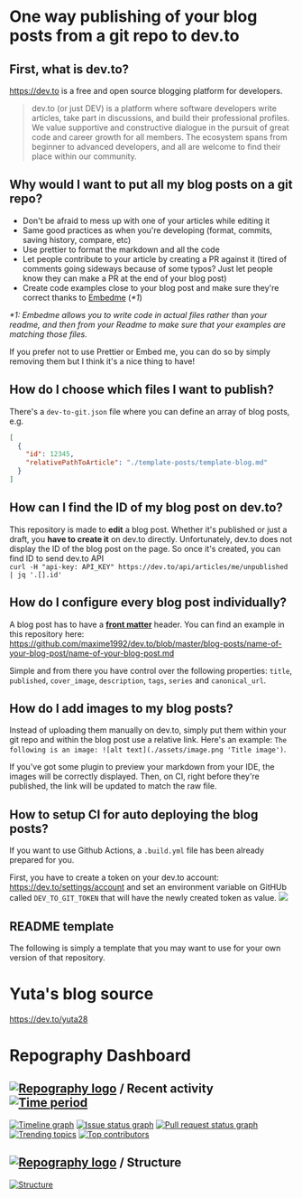 # One way publishing of your blog posts from a git repo to dev.to

## First, what is dev.to?

https://dev.to is a free and open source blogging platform for developers.

> dev.to (or just DEV) is a platform where software developers write articles, take part in discussions, and build their professional profiles. We value supportive and constructive dialogue in the pursuit of great code and career growth for all members. The ecosystem spans from beginner to advanced developers, and all are welcome to find their place within our community.

## Why would I want to put all my blog posts on a git repo?

- Don't be afraid to mess up with one of your articles while editing it
- Same good practices as when you're developing (format, commits, saving history, compare, etc)
- Use prettier to format the markdown and all the code
- Let people contribute to your article by creating a PR against it (tired of comments going sideways because of some typos? Just let people know they can make a PR at the end of your blog post)
- Create code examples close to your blog post and make sure they're correct thanks to [Embedme](https://github.com/zakhenry/embedme) (_\*1_)

_\*1: Embedme allows you to write code in actual files rather than your readme, and then from your Readme to make sure that your examples are matching those files._

If you prefer not to use Prettier or Embed me, you can do so by simply removing them but I think it's a nice thing to have!

## How do I choose which files I want to publish?

There's a `dev-to-git.json` file where you can define an array of blog posts, e.g.

```json
[
  {
    "id": 12345,
    "relativePathToArticle": "./template-posts/template-blog.md"
  }
]
```

## How can I find the ID of my blog post on dev.to?

This repository is made to **edit** a blog post. Whether it's published or just a draft, you **have to create it** on dev.to directly. Unfortunately, dev.to does not display the ID of the blog post on the page. So once it's created, you can find ID to send dev.to API  
`curl -H "api-key: API_KEY" https://dev.to/api/articles/me/unpublished | jq '.[].id'`

## How do I configure every blog post individually?

A blog post has to have a [**front matter**](https://dev.to/p/editor_guide) header. You can find an example in this repository here: https://github.com/maxime1992/dev.to/blob/master/blog-posts/name-of-your-blog-post/name-of-your-blog-post.md

Simple and from there you have control over the following properties: `title`, `published`, `cover_image`, `description`, `tags`, `series` and `canonical_url`.

## How do I add images to my blog posts?

Instead of uploading them manually on dev.to, simply put them within your git repo and within the blog post use a relative link. Here's an example: `The following is an image: ![alt text](./assets/image.png 'Title image')`.

If you've got some plugin to preview your markdown from your IDE, the images will be correctly displayed. Then, on CI, right before they're published, the link will be updated to match the raw file.

## How to setup CI for auto deploying the blog posts?

If you want to use Github Actions, a `.build.yml` file has been already prepared for you.

First, you have to create a token on your dev.to account: https://dev.to/settings/account and set an environment variable on GitHUb called `DEV_TO_GIT_TOKEN` that will have the newly created token as value. ![](https://i.imgur.com/euVacys.png)

## README template

The following is simply a template that you may want to use for your own version of that repository.

# Yuta's blog source

https://dev.to/yuta28

# Repography Dashboard

## [![Repography logo](https://images.repography.com/logo.svg)](https://repography.com) / Recent activity [![Time period](https://images.repography.com/24732629/Yuhta28/dev-to-blog/recent-activity/9a05f1ae24af64427d393b4c278c1b87_badge.svg)](https://repography.com)

[![Timeline graph](https://images.repography.com/24732629/Yuhta28/dev-to-blog/recent-activity/9a05f1ae24af64427d393b4c278c1b87_timeline.svg)](https://github.com/Yuhta28/dev-to-blog/commits) [![Issue status graph](https://images.repography.com/24732629/Yuhta28/dev-to-blog/recent-activity/9a05f1ae24af64427d393b4c278c1b87_issues.svg)](https://github.com/Yuhta28/dev-to-blog/issues) [![Pull request status graph](https://images.repography.com/24732629/Yuhta28/dev-to-blog/recent-activity/9a05f1ae24af64427d393b4c278c1b87_prs.svg)](https://github.com/Yuhta28/dev-to-blog/pulls) [![Trending topics](https://images.repography.com/24732629/Yuhta28/dev-to-blog/recent-activity/9a05f1ae24af64427d393b4c278c1b87_words.svg)](https://github.com/Yuhta28/dev-to-blog/commits) [![Top contributors](https://images.repography.com/24732629/Yuhta28/dev-to-blog/recent-activity/9a05f1ae24af64427d393b4c278c1b87_users.svg)](https://github.com/Yuhta28/dev-to-blog/graphs/contributors)

## [![Repography logo](https://images.repography.com/logo.svg)](https://repography.com) / Structure

[![Structure](https://images.repography.com/24732629/Yuhta28/dev-to-blog/structure/e05551a8c21c120f32e41c16b68f9d7b_table.svg)](https://github.com/Yuhta28/dev-to-blog)
